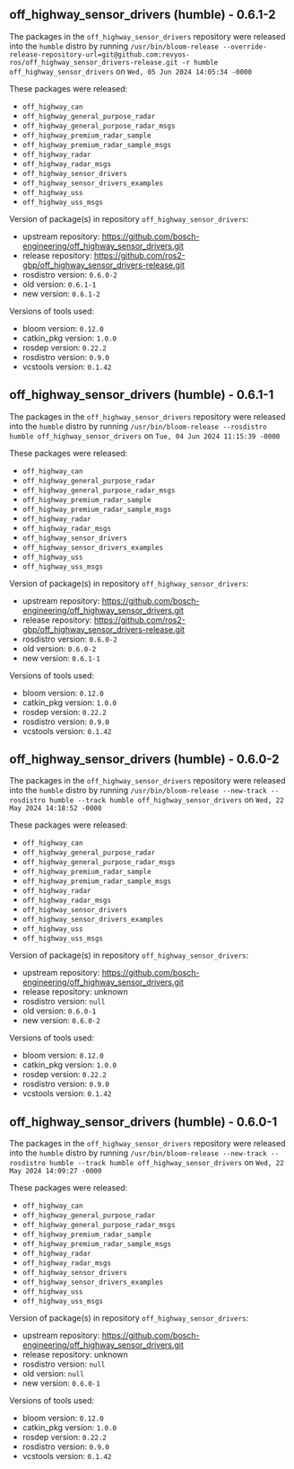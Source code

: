 ## off_highway_sensor_drivers (humble) - 0.6.1-2

The packages in the `off_highway_sensor_drivers` repository were released into the `humble` distro by running `/usr/bin/bloom-release --override-release-repository-url=git@github.com:revyos-ros/off_highway_sensor_drivers-release.git -r humble off_highway_sensor_drivers` on `Wed, 05 Jun 2024 14:05:34 -0000`

These packages were released:
- `off_highway_can`
- `off_highway_general_purpose_radar`
- `off_highway_general_purpose_radar_msgs`
- `off_highway_premium_radar_sample`
- `off_highway_premium_radar_sample_msgs`
- `off_highway_radar`
- `off_highway_radar_msgs`
- `off_highway_sensor_drivers`
- `off_highway_sensor_drivers_examples`
- `off_highway_uss`
- `off_highway_uss_msgs`

Version of package(s) in repository `off_highway_sensor_drivers`:

- upstream repository: https://github.com/bosch-engineering/off_highway_sensor_drivers.git
- release repository: https://github.com/ros2-gbp/off_highway_sensor_drivers-release.git
- rosdistro version: `0.6.0-2`
- old version: `0.6.1-1`
- new version: `0.6.1-2`

Versions of tools used:

- bloom version: `0.12.0`
- catkin_pkg version: `1.0.0`
- rosdep version: `0.22.2`
- rosdistro version: `0.9.0`
- vcstools version: `0.1.42`


## off_highway_sensor_drivers (humble) - 0.6.1-1

The packages in the `off_highway_sensor_drivers` repository were released into the `humble` distro by running `/usr/bin/bloom-release --rosdistro humble off_highway_sensor_drivers` on `Tue, 04 Jun 2024 11:15:39 -0000`

These packages were released:
- `off_highway_can`
- `off_highway_general_purpose_radar`
- `off_highway_general_purpose_radar_msgs`
- `off_highway_premium_radar_sample`
- `off_highway_premium_radar_sample_msgs`
- `off_highway_radar`
- `off_highway_radar_msgs`
- `off_highway_sensor_drivers`
- `off_highway_sensor_drivers_examples`
- `off_highway_uss`
- `off_highway_uss_msgs`

Version of package(s) in repository `off_highway_sensor_drivers`:

- upstream repository: https://github.com/bosch-engineering/off_highway_sensor_drivers.git
- release repository: https://github.com/ros2-gbp/off_highway_sensor_drivers-release.git
- rosdistro version: `0.6.0-2`
- old version: `0.6.0-2`
- new version: `0.6.1-1`

Versions of tools used:

- bloom version: `0.12.0`
- catkin_pkg version: `1.0.0`
- rosdep version: `0.22.2`
- rosdistro version: `0.9.0`
- vcstools version: `0.1.42`


## off_highway_sensor_drivers (humble) - 0.6.0-2

The packages in the `off_highway_sensor_drivers` repository were released into the `humble` distro by running `/usr/bin/bloom-release --new-track --rosdistro humble --track humble off_highway_sensor_drivers` on `Wed, 22 May 2024 14:18:52 -0000`

These packages were released:
- `off_highway_can`
- `off_highway_general_purpose_radar`
- `off_highway_general_purpose_radar_msgs`
- `off_highway_premium_radar_sample`
- `off_highway_premium_radar_sample_msgs`
- `off_highway_radar`
- `off_highway_radar_msgs`
- `off_highway_sensor_drivers`
- `off_highway_sensor_drivers_examples`
- `off_highway_uss`
- `off_highway_uss_msgs`

Version of package(s) in repository `off_highway_sensor_drivers`:

- upstream repository: https://github.com/bosch-engineering/off_highway_sensor_drivers.git
- release repository: unknown
- rosdistro version: `null`
- old version: `0.6.0-1`
- new version: `0.6.0-2`

Versions of tools used:

- bloom version: `0.12.0`
- catkin_pkg version: `1.0.0`
- rosdep version: `0.22.2`
- rosdistro version: `0.9.0`
- vcstools version: `0.1.42`


## off_highway_sensor_drivers (humble) - 0.6.0-1

The packages in the `off_highway_sensor_drivers` repository were released into the `humble` distro by running `/usr/bin/bloom-release --new-track --rosdistro humble --track humble off_highway_sensor_drivers` on `Wed, 22 May 2024 14:09:27 -0000`

These packages were released:
- `off_highway_can`
- `off_highway_general_purpose_radar`
- `off_highway_general_purpose_radar_msgs`
- `off_highway_premium_radar_sample`
- `off_highway_premium_radar_sample_msgs`
- `off_highway_radar`
- `off_highway_radar_msgs`
- `off_highway_sensor_drivers`
- `off_highway_sensor_drivers_examples`
- `off_highway_uss`
- `off_highway_uss_msgs`

Version of package(s) in repository `off_highway_sensor_drivers`:

- upstream repository: https://github.com/bosch-engineering/off_highway_sensor_drivers.git
- release repository: unknown
- rosdistro version: `null`
- old version: `null`
- new version: `0.6.0-1`

Versions of tools used:

- bloom version: `0.12.0`
- catkin_pkg version: `1.0.0`
- rosdep version: `0.22.2`
- rosdistro version: `0.9.0`
- vcstools version: `0.1.42`


